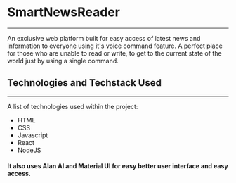 # SmartNewsReader
***
An exclusive web platform built for easy access of latest news and information to everyone using it's voice command feature. A perfect place for those who are unable to read or write, to get to the current state of the world just by using a single command.

## Technologies and Techstack Used
***
A list of technologies used within the project:
* HTML
* CSS
* Javascript
* React
* NodeJS
 #### It also uses Alan AI and Material UI for easy better user interface and easy access.